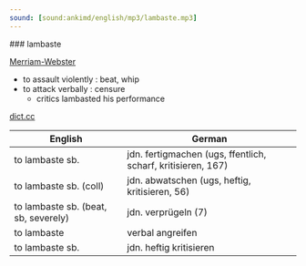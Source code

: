 ```yaml
---
sound: [sound:ankimd/english/mp3/lambaste.mp3]
---
```


\### lambaste

[Merriam-Webster](https://www.merriam-webster.com/dictionary/lambaste)

- to assault violently : beat, whip
- to attack verbally : censure
    - critics lambasted his performance

[dict.cc](https://www.dict.cc/lambaste)

| English        | German       |
| -------------- | ------------ |
| to lambaste sb. | jdn. fertigmachen (ugs, ffentlich, scharf, kritisieren, 167) |
| to lambaste sb. (coll) | jdn. abwatschen (ugs, heftig, kritisieren, 56) |
| to lambaste sb. (beat, sb, severely) | jdn. verprügeln (7) |
| to lambaste | verbal angreifen |
| to lambaste sb. | jdn. heftig kritisieren |
